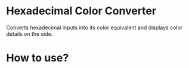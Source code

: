 # Hexadecimal Color Converter
Converts hexadecimal inputs into its color equivalent and displays color details on the side.

# How to use?

